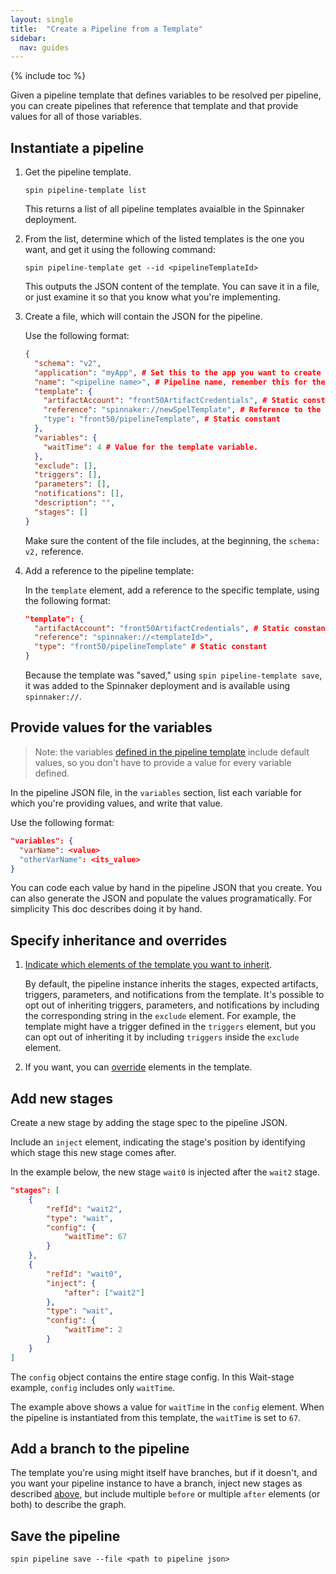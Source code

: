 ```yaml
---
layout: single
title:  "Create a Pipeline from a Template"
sidebar:
  nav: guides
---
```


{% include toc %}

Given a pipeline template that defines variables to be resolved per pipeline,
you can create pipelines that reference that template and that provide values
for all of those variables.

## Instantiate a pipeline

1. Get the pipeline template.

    `spin pipeline-template list`

    This returns a list of all pipeline templates avaialble in the Spinnaker
    deployment.

1. From the list, determine which of the listed templates is the one you want,
and get it using the following command:

   `spin pipeline-template get --id <pipelineTemplateId>`

   This outputs the JSON content of the template. You can save it in a file, or
   just examine it so that you know what you're implementing.

1. Create a file, which will contain the JSON for the pipeline.

   Use the following format:

   ```json
   {
     "schema": "v2",
     "application": "myApp", # Set this to the app you want to create the pipeline in.
     "name": "<pipeline name>", # Pipeline name, remember this for the next part.
     "template": {
       "artifactAccount": "front50ArtifactCredentials", # Static constant
       "reference": "spinnaker://newSpelTemplate", # Reference to the pipeline template we published above. We saved it in Spinnaker, so we prefix the template id with ‘spinnaker://’.
       "type": "front50/pipelineTemplate", # Static constant
     },
     "variables": {
       "waitTime": 4 # Value for the template variable.
     },
     "exclude": [],
     "triggers": [],
     "parameters": [],
     "notifications": [],
     "description": "",
     "stages": []
   }
   ```

   Make sure the content of the file includes, at the beginning, the `schema: v2,` reference.

1. Add a reference to the pipeline template:

   In the `template` element, add a reference to the specific template, using
   the following format:

   ```json
   "template": {
     "artifactAccount": "front50ArtifactCredentials", # Static constant
     "reference": "spinnaker://<templateId>",
     "type": "front50/pipelineTemplate" # Static constant
   }
   ```
   
   Because the template was "saved," using `spin pipeline-template save`, it
   was added to the Spinnaker deployment and is available using `spinnaker://`.

## Provide values for the variables

> Note: the variables [defined in the pipeline
> template](/guides/user/pipeline/pipeline-templates/create/#3-edit-the-file-for-template-format)
> include default values, so you don't have to provide a value for every variable defined.

In the pipeline JSON file, in the `variables` section, list each variable
for which you're providing values, and write that value.

   Use the following format:

   ```json
   "variables": {
     "varName": <value>
     "otherVarName": <its_value>
   }
   ```
You can code each value by hand in the pipeline JSON that you create. You can
also generate the JSON and populate the values programatically. For simplicity
This doc describes doing it by hand.


## Specify inheritance and overrides

1. [Indicate which elements of the template you want to
inherit](/guides/user/pipeline/pipeline-templates/override/).

   By default, the pipeline instance inherits the stages, expected artifacts, triggers, parameters, and notifications from the template.
   It's possible to opt out of inheriting triggers, parameters, and notifications by including the corresponding string in the `exclude` element.
   For example, the template might have a trigger defined in the `triggers` element, but you can opt out of inheriting it by including `triggers` inside the `exclude` element.

1. If you want, you can
[override](/guides/user/pipeline/pipeline-templates/override/) elements in the
template.

## Add new stages

Create a new stage by adding the stage spec to the pipeline JSON.

Include an `inject` element, indicating the stage's position by identifying
which stage this new stage comes after.

In the example below, the new stage `wait0` is injected after the `wait2`
stage.

```json
"stages": [
    {
        "refId": "wait2",
        "type": "wait",
        "config": {
            "waitTime": 67
        }
    },
    {
        "refId": "wait0",
        "inject": {
            "after": ["wait2"]
        },
        "type": "wait",
        "config": {
            "waitTime": 2
        }
    }
]
```

The `config` object contains the entire stage config. In this Wait-stage example, `config` includes only `waitTime`. 


The example above shows a value for `waitTime` in the `config` element. When the pipeline is instantiated from this template, the `waitTime` is set to `67`.

## Add a branch to the pipeline

The template you're using might itself have branches, but if it doesn't, and
you want your pipeline instance to have a branch, inject new stages as
described [above](#add-new-stages), but include multiple `before` or multiple
`after` elements (or both) to describe the graph. 

## Save the pipeline

`spin pipeline save --file <path to pipeline json>`
